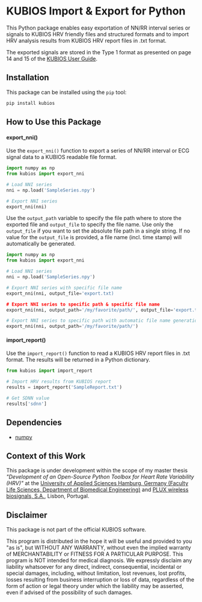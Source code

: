 # KUBIOS Import & Export for Python

This Python package enables easy exportation of NN/RR interval series or signals to KUBIOS HRV friendly files and structured formats and to import HRV analysis results from KUBIOS HRV report files in .txt format.

The exported signals are stored in the Type 1 format as presented on page 14 and 15 of the [KUBIOS User Guide](https://www.kubios.com/downloads/Kubios_HRV_Users_Guide.pdf).

## Installation
This package can be installed using the `pip` tool:

```python
pip install kubios
```

## How to Use this Package

#### export_nni()
Use the `export_nni()` function to export a series of NN/RR interval or ECG signal data to a KUBIOS readable file format.

```python
import numpy as np
from kubios import export_nni

# Load NNI series
nni = np.load('SampleSeries.npy')

# Export NNI series
export_nni(nni)
```

Use the `output_path` variable to specify the file path where to store the exported file and `output_file` to specify the file name. Use only the `output_file` if you want to set the absolute file path in a single string. If no value for the `output_file` is provided, a file name (incl. time stamp) will automatically be generated.

```python
import numpy as np
from kubios import export_nni

# Load NNI series
nni = np.load('SampleSeries.npy')

# Export NNI series with specific file name
export_nni(nni, output_file='export.txt)

# Export NNI series to specific path & specific file name
export_nni(nni, output_path='/my/favorite/path/', output_file='export.txt')

# Export NNI series to specific path with automatic file name generation
export_nni(nni, output_path='/my/favorite/path/')
```

#### import_report()
Use the ```import_report()``` function to read a KUBIOS HRV report files in .txt format. The results will be returned in a Python dictionary.

```python
from kubios import import_report

# Import HRV results from KUBIOS report
results = import_report('SampleReport.txt')

# Get SDNN value
results['sdnn']
```

## Dependencies
- [numpy](http://www.numpy.org)

## Context of this Work
This package is under development within the scope of my master thesis _"Development of an Open-Source Python Toolbox for Heart Rate Variability (HRV)"_ at the [University of Applied Sciences Hamburg, Germany (Faculty Life Sciences, Department of Biomedical Engineering)](https://www.haw-hamburg.de/fakultaeten-und-departments/ls/studium-und-lehre/master-studiengaenge/mbme.html) and [PLUX wireless biosignals, S.A.](http://www.plux.info), Lisbon, Portugal.

## Disclaimer
This package is not part of the official KUBIOS software.

This program is distributed in the hope it will be useful and provided to you "as is", but WITHOUT ANY WARRANTY, without even the implied warranty of MERCHANTABILITY or FITNESS FOR A PARTICULAR PURPOSE. This program is NOT intended for medical diagnosis. We expressly disclaim any liability whatsoever for any direct, indirect, consequential, incidental or special damages, including, without limitation, lost revenues, lost profits, losses resulting from business interruption or loss of data, regardless of the form of action or legal theory under which the liability may be asserted, even if advised of the possibility of such damages.
